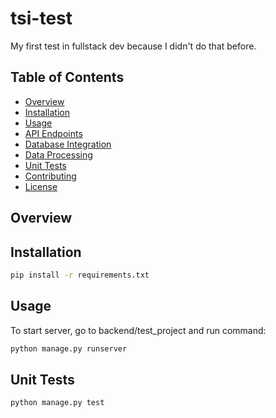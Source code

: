 # tsi-test
My first test in fullstack dev because I didn't do that before.

## Table of Contents

- [Overview](#overview)
- [Installation](#installation)
- [Usage](#usage)
- [API Endpoints](#api-endpoints)
- [Database Integration](#database-integration)
- [Data Processing](#data-processing)
- [Unit Tests](#unit-tests)
- [Contributing](#contributing)
- [License](#license)

## Overview


## Installation


```bash
pip install -r requirements.txt
```

## Usage

To start server, go to backend/test_project and run command:

```bash
python manage.py runserver
```

## Unit Tests

```bash
python manage.py test
```
